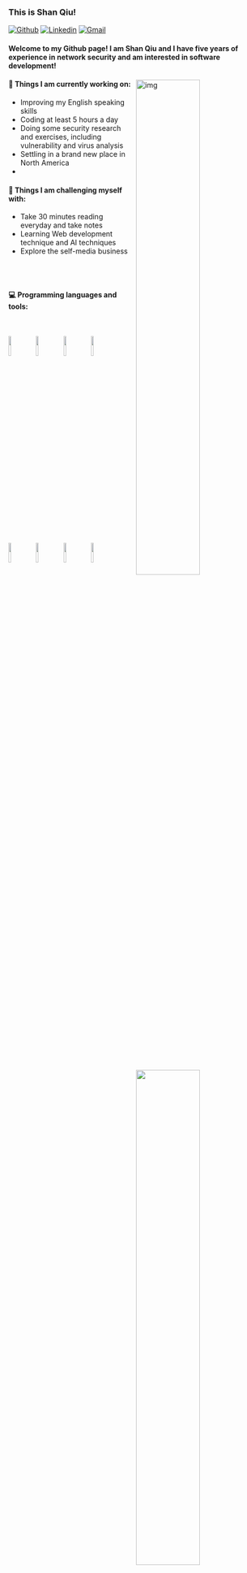 ### This is Shan Qiu!

[![Github](https://img.shields.io/badge/-Github-000?style=flat&logo=Github&logoColor=white)](https://github.com/qiushan996)
[![Linkedin](https://img.shields.io/badge/-LinkedIn-blue?style=flat&logo=Linkedin&logoColor=white)](https://www.linkedin.com/in/henry-zhang-aa7528243/)
[![Gmail](https://img.shields.io/badge/-Gmail-c14438?style=flat&logo=Gmail&logoColor=white)](mailto:hanxin1942@gmail.com)

#### Welcome to my Github page! I am Shan Qiu and I have five years of experience in network security and am interested in software development! 

<img align="right" alt="img" src="https://blog-pic-1257926085.cos.ap-shanghai.myqcloud.com/img/background.png" width="50%" height="auto" />


#### 🌱 Things I am currently working on: 
- Improving  my English speaking skills
- Coding at least 5 hours a day
- Doing some security research and exercises, including vulnerability and virus analysis
- Settling in a brand new place in North America
- 

#### :muscle: Things I am challenging myself with:
- Take 30 minutes reading everyday and take notes
- Learning Web development technique and AI techniques
- Explore the self-media business



<br />
<br />


#### :computer: Programming languages and tools: 
<br />
<p>
<img width="50%" align="right" src="https://github-readme-stats.vercel.app/api?username=qiushan996&show_icons=true&hide_border=true" />
<code><img width="10%" src="https://www.vectorlogo.zone/logos/docker/docker-ar21.svg"></code>
<code><img width="10%" src="https://www.vectorlogo.zone/logos/python/python-ar21.svg"></code>
<code><img width="10%"  src="https://www.vectorlogo.zone/logos/cmake/cmake-ar21.svg"></code>
<code><img width="10%" src="https://www.vectorlogo.zone/logos/nodejs/nodejs-ar21.svg"></code>
<br />
<br />
<code><img width="10%" src="https://www.vectorlogo.zone/logos/pocoo_flask/pocoo_flask-ar21.svg"></code>
<code><img width="10%" src="https://www.vectorlogo.zone/logos/mysql/mysql-ar21.svg"></code>
<code><img width="10%" src="https://www.vectorlogo.zone/logos/virustotal/virustotal-ar21.svg"></code>
<code><img width="10%" src="https://www.vectorlogo.zone/logos/visualstudio_code/visualstudio_code-ar21.svg"></code>
<br />
</p>



